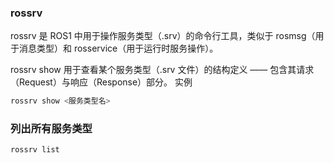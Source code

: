 ### rossrv
rossrv 是 ROS1 中用于操作服务类型（.srv）的命令行工具，类似于 rosmsg（用于消息类型）和 rosservice（用于运行时服务操作）。

rossrv show 用于查看某个服务类型（.srv 文件）的结构定义 —— 包含其请求（Request）与响应（Response）部分。
实例
```bash
rossrv show <服务类型名>
```

### 列出所有服务类型
```bash
rossrv list
```







